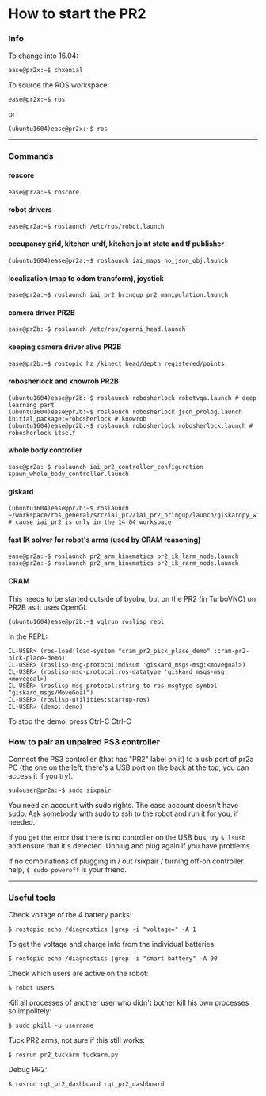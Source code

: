 
How to start the PR2
====================



### Info

To change into 16.04:

    ease@pr2x:~$ chxenial

To source the ROS workspace:

    ease@pr2x:~$ ros

or

    (ubuntu1604)ease@pr2x:~$ ros


---------------------------------------------------------------------

### Commands

#### roscore

    ease@pr2a:~$ roscore

#### robot drivers

    ease@pr2a:~$ roslaunch /etc/ros/robot.launch

#### occupancy grid, kitchen urdf, kitchen joint state and tf publisher

    (ubuntu1604)ease@pr2a:~$ roslaunch iai_maps no_json_obj.launch

#### localization (map to odom transform), joystick

    ease@pr2a:~$ roslaunch iai_pr2_bringup pr2_manipulation.launch

#### camera driver PR2B

    ease@pr2b:~$ roslaunch /etc/ros/openni_head.launch

#### keeping camera driver alive PR2B

    ease@pr2b:~$ rostopic hz /kinect_head/depth_registered/points

#### robosherlock and knowrob PR2B

    (ubuntu1604)ease@pr2b:~$ roslaunch robosherlock robotvqa.launch # deep learning part
    (ubuntu1604)ease@pr2b:~$ roslaunch robosherlock json_prolog.launch initial_package:=robosherlock # knowrob
    (ubuntu1604)ease@pr2b:~$ roslaunch robosherlock robosherlock.launch # robosherlock itself

#### whole body controller

    ease@pr2a:~$ roslaunch iai_pr2_controller_configuration spawn_whole_body_controller.launch

#### giskard

    (ubuntu1604)ease@pr2b:~$ roslaunch ~/workspace/ros_general/src/iai_pr2/iai_pr2_bringup/launch/giskardpy_with_kitchen.launch # cause iai_pr2 is only in the 14.04 workspace

#### fast IK solver for robot's arms (used by CRAM reasoning)

    ease@pr2a:~$ roslaunch pr2_arm_kinematics pr2_ik_larm_node.launch
    ease@pr2a:~$ roslaunch pr2_arm_kinematics pr2_ik_rarm_node.launch

#### CRAM

This needs to be started outside of byobu, but on the PR2 (in TurboVNC) on PR2B as it uses OpenGL

    (ubuntu1604)ease@pr2b:~$ vglrun roslisp_repl


In the REPL:

    CL-USER> (ros-load:load-system "cram_pr2_pick_place_demo" :cram-pr2-pick-place-demo)
    CL-USER> (roslisp-msg-protocol:md5sum 'giskard_msgs-msg:<movegoal>)
    CL-USER> (roslisp-msg-protocol:ros-datatype 'giskard_msgs-msg:<movegoal>)
    CL-USER> (roslisp-msg-protocol:string-to-ros-msgtype-symbol "giskard_msgs/MoveGoal")
    CL-USER> (roslisp-utilities:startup-ros)
    CL-USER> (demo::demo)

To stop the demo, press Ctrl-C Ctrl-C


### How to pair an unpaired PS3 controller

Connect the PS3 controller (that has "PR2" label on it) to a usb port of pr2a PC (the one on the left, there's a USB port on the back at the top, you can access it if you try).

    sudouser@pr2a:~$ sudo sixpair

You need an account with sudo rights. The ease account doesn't have sudo. Ask somebody with sudo to ssh to the robot and run it for you, if needed.

If you get the error that there is no controller on the USB bus, try ``$ lsusb`` and ensure that it's detected. Unplug and plug again if you have problems.

If no combinations of plugging in / out /sixpair / turning off-on controller help, ``$ sudo poweroff`` is your friend.









---------------------------------------------------------------------

### Useful tools

Check voltage of the 4 battery packs:

    $ rostopic echo /diagnostics |grep -i "voltage=" -A 1

To get the voltage and charge info from the individual batteries:

    $ rostopic echo /diagnostics |grep -i "smart battery" -A 90

Check which users are active on the robot:

    $ robot users

Kill all processes of another user who didn't bother kill his own processes so impolitely:

    $ sudo pkill -u username

Tuck PR2 arms, not sure if this still works:

    $ rosrun pr2_tuckarm tuckarm.py

Debug PR2:

    $ rosrun rqt_pr2_dashboard rqt_pr2_dashboard

